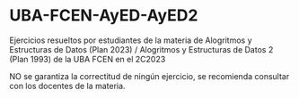 # UBA-FCEN-AyED-AyED2

Ejercicios resueltos por estudiantes de la materia de Alogritmos y Estructuras de Datos (Plan 2023) / Alogritmos y Estructuras de Datos 2 (Plan 1993) de la UBA FCEN en el 2C2023

NO se garantiza la correctitud de ningún ejercicio, se recomienda consultar con los docentes de la materia.

